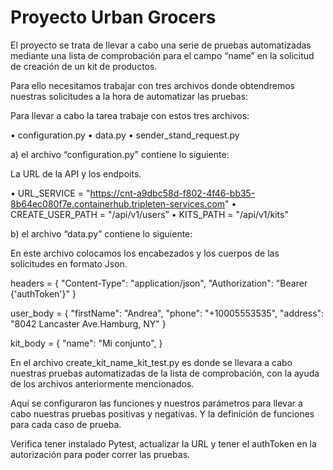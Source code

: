 # Proyecto Urban Grocers 

El proyecto se trata de llevar a cabo una serie de pruebas automatizadas mediante una lista de comprobación para el campo “name” en la solicitud de creación de un kit de productos.

Para ello necesitamos trabajar con tres archivos donde obtendremos nuestras solicitudes a la hora de automatizar las pruebas:

Para llevar a cabo la tarea trabaje con estos tres archivos: 

•	configuration.py
•	data.py
•	sender_stand_request.py

a) el archivo “configuration.py” contiene lo siguiente:

La URL de la API y los endpoits. 

•	URL_SERVICE = "https://cnt-a9dbc58d-f802-4f46-bb35-8b64ec080f7e.containerhub.tripleten-services.com"
•	CREATE_USER_PATH = "/api/v1/users”
•	KITS_PATH = "/api/v1/kits"

b) el archivo “data.py” contiene lo siguiente:

En este archivo colocamos los encabezados y los cuerpos de las solicitudes en formato Json.

headers = {
    "Content-Type": "application/json",
    "Authorization": "Bearer {'authToken'}"
}

user_body = {
    "firstName": "Andrea",
    "phone": "+10005553535",
    "address": "8042 Lancaster Ave.Hamburg, NY"
}

kit_body = {
       "name": "Mi conjunto",
}

En el archivo create_kit_name_kit_test.py es donde se llevara a cabo nuestras pruebas automatizadas de la lista de comprobación, con la ayuda de los archivos anteriormente mencionados.

Aquí se configuraron las funciones y nuestros parámetros para llevar a cabo nuestras pruebas positivas y negativas. Y la definición de funciones para cada caso de prueba.

Verifica tener instalado Pytest, actualizar la URL y tener el authToken en la autorización para poder correr las pruebas.
